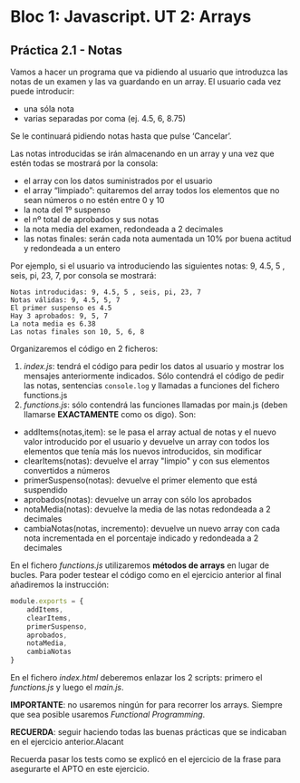 # Bloc 1: Javascript. UT 2: Arrays
## Práctica 2.1 - Notas
Vamos a hacer un programa que va pidiendo al usuario que introduzca las notas de un examen y las va guardando en un array. El usuario cada vez puede introducir:
- una sóla nota
- varias separadas por coma (ej. 4.5, 6, 8.75)

Se le continuará pidiendo notas hasta que pulse ‘Cancelar’.

Las notas introducidas se irán almacenando en un array y una vez que estén todas se mostrará por la consola:
- el array con los datos suministrados por el usuario
- el array “limpiado”: quitaremos del array todos los elementos que no sean números o no estén entre 0 y 10
- la nota del 1º suspenso
- el nº total de aprobados y sus notas
- la nota media del examen, redondeada a 2 decimales
- las notas finales: serán cada nota aumentada un 10% por buena actitud y redondeada a un entero

Por ejemplo, si el usuario va introduciendo las siguientes notas: 9, 4.5, 5 , seis, pi, 23, 7, por consola se mostrará:
```
Notas introducidas: 9, 4.5, 5 , seis, pi, 23, 7
Notas válidas: 9, 4.5, 5, 7
El primer suspenso es 4.5
Hay 3 aprobados: 9, 5, 7
La nota media es 6.38
Las notas finales son 10, 5, 6, 8
```

Organizaremos el código en 2 ficheros:
1. _index.js_: tendrá el código para pedir los datos al usuario y mostrar los mensajes anteriormente indicados. Sólo contendrá el código de pedir las notas, sentencias `console.log` y llamadas a funciones del fichero functions.js
1. _functions.js_: sólo contendrá las funciones llamadas por main.js (deben llamarse **EXACTAMENTE** como os digo). Son:
- addItems(notas,item): se le pasa el array actual de notas y el nuevo valor introducido por el usuario y devuelve un array con todos los elementos que tenía más los nuevos introducidos, sin modificar
- clearItems(notas): devuelve el array "limpio" y con sus elementos convertidos a números
- primerSuspenso(notas): devuelve el primer elemento que está suspendido
- aprobados(notas): devuelve un array con sólo los aprobados
- notaMedia(notas): devuelve la media de las notas redondeada a 2 decimales
- cambiaNotas(notas, incremento): devuelve un nuevo array con cada nota incrementada en el porcentaje indicado y redondeada a 2 decimales

En el fichero _functions.js_ utilizaremos **métodos de arrays** en lugar de bucles. Para poder testear el código como en el ejercicio anterior al final añadiremos la instrucción:
```javascript
module.exports = {
	addItems,
	clearItems,
	primerSuspenso,
	aprobados,
	notaMedia,
	cambiaNotas
}
```

En el fichero _index.html_ deberemos enlazar los 2 scripts: primero el _functions.js_ y luego el _main.js_.

**IMPORTANTE**: no usaremos ningún for para recorrer los arrays. Siempre que sea posible usaremos _Functional Programming_.

**RECUERDA**: seguir haciendo todas las buenas prácticas que se indicaban en el ejercicio anterior.Alacant

Recuerda pasar los tests como se explicó en el ejercicio de la frase para asegurarte el APTO en este ejercicio.
